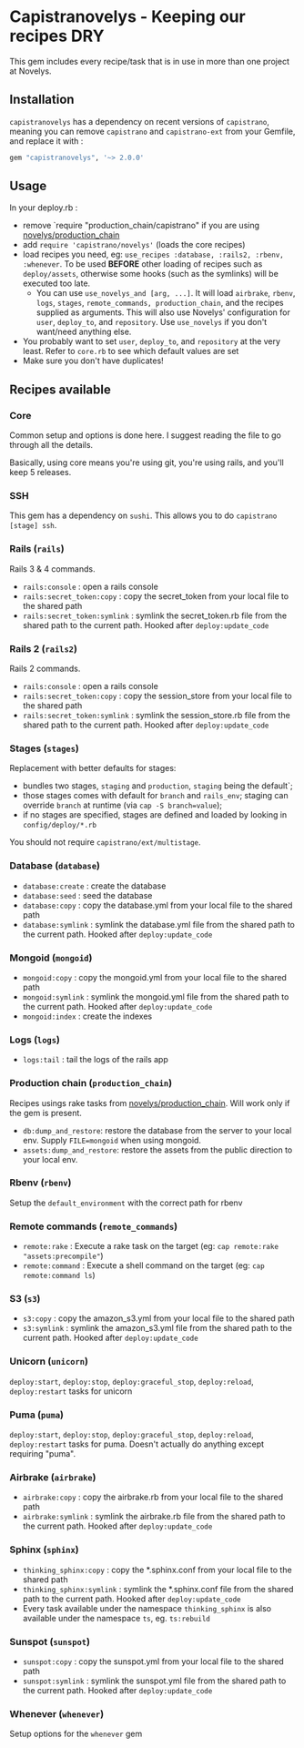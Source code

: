 # Capistranovelys - Keeping our recipes DRY

This gem includes every recipe/task that is in use in more than one project at Novelys.

## Installation

`capistranovelys` has a dependency on recent versions of `capistrano`,
meaning you can remove `capistrano` and `capistrano-ext` from your Gemfile, and replace it with :

```ruby
gem "capistranovelys", '~> 2.0.0'
```

## Usage

In your deploy.rb :

* remove `require "production_chain/capistrano" if you are using [novelys/production_chain](https://github.com/novelys/production_chain)
* add `require 'capistrano/novelys'` (loads the core recipes)
* load recipes you need, eg: `use_recipes :database, :rails2, :rbenv, :whenever`. To be used **BEFORE** other loading of recipes such as `deploy/assets`, otherwise some hooks (such as the symlinks) will be executed too late.
  * You can use `use_novelys_and [arg, ...]`. It will load `airbrake`, `rbenv`, `logs`, `stages`, `remote_commands, production_chain`, and the recipes supplied as arguments. This will also use Novelys' configuration for `user`, `deploy_to`, and `repository`. Use `use_novelys` if you don't want/need anything else.
* You probably want to set `user`, `deploy_to`, and `repository` at the very least. Refer to `core.rb` to see which default values are set
* Make sure you don't have duplicates!

## Recipes available

### Core

Common setup and options is done here. I suggest reading the file to go through all the details.

Basically, using core means you're using git, you're using rails, and you'll keep 5 releases.

### SSH

This gem has a dependency on `sushi`. This allows you to do `capistrano [stage] ssh`.

### Rails (`rails`)

Rails 3 & 4 commands.

* `rails:console` : open a rails console
* `rails:secret_token:copy` : copy the secret_token from your local file to the shared path
* `rails:secret_token:symlink` : symlink the secret_token.rb file from the shared path to the current path. Hooked after `deploy:update_code`

### Rails 2 (`rails2`)

Rails 2 commands.

* `rails:console` : open a rails console
* `rails:secret_token:copy` : copy the session_store from your local file to the shared path
* `rails:secret_token:symlink` : symlink the session_store.rb file from the shared path to the current path. Hooked after `deploy:update_code`

### Stages (`stages`)

Replacement with better defaults for stages:

* bundles two stages, `staging` and `production`, `staging` being the default`;
* those stages comes with default for `branch` and `rails_env`; staging can override `branch` at runtime (via `cap -S branch=value`);
* if no stages are specified, stages are defined and loaded by looking in `config/deploy/*.rb`

You should not require `capistrano/ext/multistage`.

### Database (`database`)

* `database:create` : create the database
* `database:seed` : seed the database
* `database:copy` : copy the database.yml from your local file to the shared path
* `database:symlink` : symlink the database.yml file from the shared path to the current path. Hooked after `deploy:update_code`

### Mongoid (`mongoid`)

* `mongoid:copy` : copy the mongoid.yml from your local file to the shared path
* `mongoid:symlink` : symlink the mongoid.yml file from the shared path to the current path. Hooked after `deploy:update_code`
* `mongoid:index` : create the indexes

### Logs (`logs`)

* `logs:tail` : tail the logs of the rails app

### Production chain (`production_chain`)

Recipes usings rake tasks from [novelys/production_chain](https://github.com/novelys/production_chain). Will work only if the gem is present.

* `db:dump_and_restore`: restore the database from the server to your local env. Supply `FILE=mongoid` when using mongoid.
* `assets:dump_and_restore`: restore the assets from the public direction to your local env.

### Rbenv (`rbenv`)

Setup the `default_environment` with the correct path for rbenv

### Remote commands (`remote_commands`)

* `remote:rake` : Execute a rake task on the target (eg: `cap remote:rake "assets:precompile"`)
* `remote:command` : Execute a shell command on the target (eg: `cap remote:command ls`)

### S3 (`s3`)

* `s3:copy` : copy the amazon_s3.yml from your local file to the shared path
* `s3:symlink` : symlink the amazon_s3.yml file from the shared path to the current path. Hooked after `deploy:update_code`

### Unicorn (`unicorn`)

`deploy:start`, `deploy:stop`, `deploy:graceful_stop`, `deploy:reload`, `deploy:restart` tasks for unicorn

### Puma (`puma`)

`deploy:start`, `deploy:stop`, `deploy:graceful_stop`, `deploy:reload`, `deploy:restart` tasks for puma. Doesn't actually do anything except requiring "puma".

### Airbrake (`airbrake`)

* `airbrake:copy` : copy the airbrake.rb from your local file to the shared path
* `airbrake:symlink` : symlink the airbrake.rb file from the shared path to the current path. Hooked after `deploy:update_code`

### Sphinx (`sphinx`)

* `thinking_sphinx:copy` : copy the *.sphinx.conf from your local file to the shared path
* `thinking_sphinx:symlink` : symlink the *.sphinx.conf file from the shared path to the current path. Hooked after `deploy:update_code`
* Every task available under the namespace `thinking_sphinx` is also available under the namespace `ts`, eg. `ts:rebuild`

### Sunspot (`sunspot`)

* `sunspot:copy` : copy the sunspot.yml from your local file to the shared path
* `sunspot:symlink` : symlink the sunspot.yml file from the shared path to the current path. Hooked after `deploy:update_code`

### Whenever (`whenever`)

Setup options for the `whenever` gem
